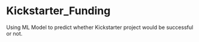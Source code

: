 # Kickstarter_Funding
Using ML Model to predict whether Kickstarter project would be successful or not.
